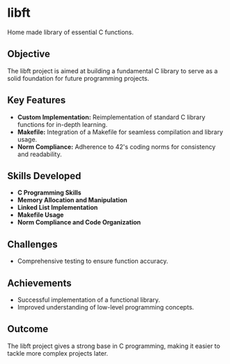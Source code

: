 # libft
Home made library of essential C functions.

## Objective
The libft project is aimed at building a fundamental C library to serve as a solid foundation for future programming projects.

## Key Features
- **Custom Implementation:** Reimplementation of standard C library functions for in-depth learning.
- **Makefile:** Integration of a Makefile for seamless compilation and library usage.
- **Norm Compliance:** Adherence to 42's coding norms for consistency and readability.

## Skills Developed
- **C Programming Skills**
- **Memory Allocation and Manipulation**
- **Linked List Implementation**
- **Makefile Usage**
- **Norm Compliance and Code Organization**

## Challenges
- Comprehensive testing to ensure function accuracy.

## Achievements
- Successful implementation of a functional library.
- Improved understanding of low-level programming concepts.

## Outcome
The libft project gives a strong base in C programming, making it easier to tackle more complex projects later.
